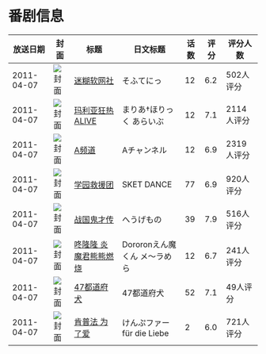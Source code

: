 # 番剧信息

|放送日期|封面|标题|日文标题|话数|评分|评分人数|
|---|---|---|---|---|---|---|
|2011-04-07|![封面](https://lain.bgm.tv/pic/cover/c/5c/5b/9716_KDZ5n.jpg)|[迷糊软网社](https://bangumi.tv/subject/9716)|そふてにっ|12|6.2|502人评分|
|2011-04-07|![封面](https://lain.bgm.tv/pic/cover/c/5f/cb/9726_6NaOM.jpg)|[玛利亚狂热 ALIVE](https://bangumi.tv/subject/9726)|まりあ†ほりっく あらいぶ|12|7.1|2114人评分|
|2011-04-07|![封面](https://lain.bgm.tv/pic/cover/c/c0/a0/10227_9Y342.jpg)|[A频道](https://bangumi.tv/subject/10227)|Aチャンネル|12|6.9|2319人评分|
|2011-04-07|![封面](https://lain.bgm.tv/pic/cover/c/a2/cd/10338_V8Kkd.jpg)|[学园救援团](https://bangumi.tv/subject/10338)|SKET DANCE|77|6.9|920人评分|
|2011-04-07|![封面](https://lain.bgm.tv/pic/cover/c/52/9e/10436_7vesV.jpg)|[战国鬼才传](https://bangumi.tv/subject/10436)|へうげもの|39|7.9|516人评分|
|2011-04-07|![封面](https://lain.bgm.tv/pic/cover/c/a7/fd/10437_1LJ10.jpg)|[咚隆隆 炎魔君熊熊燃烧](https://bangumi.tv/subject/10437)|Dororonえん魔くん メ～ラめら|12|6.7|241人评分|
|2011-04-07|![封面](https://lain.bgm.tv/pic/cover/c/8e/83/49436_60Tdz.jpg)|[47都道府犬](https://bangumi.tv/subject/49436)|47都道府犬|52|7.1|49人评分|
|2011-04-07|![封面](https://lain.bgm.tv/pic/cover/c/66/5a/68807_xX3m1.jpg)|[肯普法 为了爱](https://bangumi.tv/subject/68807)|けんぷファー für die Liebe|2|6.0|721人评分|

